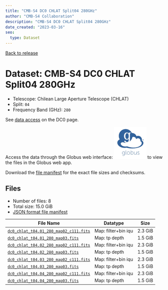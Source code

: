 ```yaml
---
title: "CMB-S4 DC0 CHLAT Split04 280GHz"
author: "CMB-S4 Collaboration"
description: "CMB-S4 DC0 CHLAT Split04 280GHz"
date_created: "2023-03-16"
seo:
  type: Dataset
---
```


[Back to release](./dc0.html#datasets)

# Dataset: CMB-S4 DC0 CHLAT Split04 280GHz

- Telescope: Chilean Large Aperture Telescope (CHLAT) 
- Split: `04`
- Frequency Band (GHz): `280`

See [data access](./dc0.html#data-access) on the DC0 page.

Access the data through the Globus web interface: [![Download via Globus](images/globus-logo.png)](https://app.globus.org/file-manager?origin_id=38f01147-f09e-483d-a552-3866669a846d&origin_path=%2Fdatareleases%2Fdc0%2Fmission%2Fchlat%2Fsplit04%2F280%2F) to view the files in the Globus web app.

Download the [file manifest](https://g-456d30.0ed28.75bc.data.globus.org/datareleases/dc0/mission/chlat/split04/280/manifest.json) for the exact file sizes and checksums.

## Files

- Number of files: 8
- Total size: 15.0 GiB
- [JSON format file manifest](https://g-456d30.0ed28.75bc.data.globus.org/datareleases/dc0/mission/chlat/split04/280/manifest.json)

|                                                                               File Name                                                                               |      Datatype       |  Size   |
| --------------------------------------------------------------------------------------------------------------------------------------------------------------------- | ------------------- | ------- |
| [`dc0_chlat_t04.01_280_map02_c111.fits`](https://g-456d30.0ed28.75bc.data.globus.org/datareleases/dc0/mission/chlat/split04/280/dc0_chlat_t04.01_280_map02_c111.fits) | Map: filter+bin iqu | 2.3 GiB |
| [`dc0_chlat_t04.01_280_map03.fits`](https://g-456d30.0ed28.75bc.data.globus.org/datareleases/dc0/mission/chlat/split04/280/dc0_chlat_t04.01_280_map03.fits)           | Map: tp depth       | 1.5 GiB |
| [`dc0_chlat_t04.02_280_map02_c111.fits`](https://g-456d30.0ed28.75bc.data.globus.org/datareleases/dc0/mission/chlat/split04/280/dc0_chlat_t04.02_280_map02_c111.fits) | Map: filter+bin iqu | 2.3 GiB |
| [`dc0_chlat_t04.02_280_map03.fits`](https://g-456d30.0ed28.75bc.data.globus.org/datareleases/dc0/mission/chlat/split04/280/dc0_chlat_t04.02_280_map03.fits)           | Map: tp depth       | 1.5 GiB |
| [`dc0_chlat_t04.03_280_map02_c111.fits`](https://g-456d30.0ed28.75bc.data.globus.org/datareleases/dc0/mission/chlat/split04/280/dc0_chlat_t04.03_280_map02_c111.fits) | Map: filter+bin iqu | 2.3 GiB |
| [`dc0_chlat_t04.03_280_map03.fits`](https://g-456d30.0ed28.75bc.data.globus.org/datareleases/dc0/mission/chlat/split04/280/dc0_chlat_t04.03_280_map03.fits)           | Map: tp depth       | 1.5 GiB |
| [`dc0_chlat_t04.04_280_map02_c111.fits`](https://g-456d30.0ed28.75bc.data.globus.org/datareleases/dc0/mission/chlat/split04/280/dc0_chlat_t04.04_280_map02_c111.fits) | Map: filter+bin iqu | 2.3 GiB |
| [`dc0_chlat_t04.04_280_map03.fits`](https://g-456d30.0ed28.75bc.data.globus.org/datareleases/dc0/mission/chlat/split04/280/dc0_chlat_t04.04_280_map03.fits)           | Map: tp depth       | 1.5 GiB |
